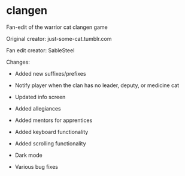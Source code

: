 # clangen
Fan-edit of the warrior cat clangen game

Original creator: just-some-cat.tumblr.com

Fan edit creator: SableSteel

Changes:

- Added new suffixes/prefixes

- Notify player when the clan has no leader, deputy, or medicine cat

- Updated info screen

- Added allegiances

- Added mentors for apprentices

- Added keyboard functionality

- Added scrolling functionality

- Dark mode

- Various bug fixes
